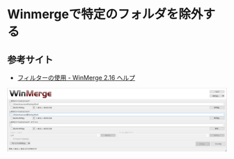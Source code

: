 # Winmergeで特定のフォルダを除外する

## 参考サイト
- [フィルターの使用 - WinMerge 2.16 ヘルプ](https://manual.winmerge.org/jp/Filters.html#id665155)

![winmerge](winmerge.png)
